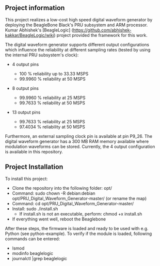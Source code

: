 ## Project information

This project realizes a low-cost high speed digital waveform generator by deploying the BeagleBone Black's PRU subsystem and ARM processor. Kumar Abhishek's [BeagleLogic] (https://github.com/abhishek-kakkar/BeagleLogic/wiki) project provided the framework for this work.

The digital waveform generator supports different output configurations which influence the reliability at different sampling rates (tested by using the internal PRU subsystem's clock):

  * 4 output pins
    - 100 % reliability up to 33.33 MSPS
    - 99.9960 % reliability at 50 MSPS
    
  * 8 output pins
    - 99.9960 % reliability at 25 MSPS
    - 99.7633 % reliability at 50 MSPS
    
  * 13 output pins
    - 99.7633 % reliability at 25 MSPS
    - 97.4034 % reliability at 50 MSPS

Furthermore, an external sampling clock pin is available at pin P9_26. The digital waveform generator has a 300 MB RAM memory available where modulation waveforms can be stored. 
Currently, the 4 output configuration is available in this repository.

## Project Installation

To install this project:

  - Clone the repository into the following folder: opt/
  - Command: sudo chown -R debian:debian opt/PRU_Digital_Waveform_Generator-master/     (or rename  the map)
  - Command: cd opt/PRU_Digital_Waveform_Generator-master/
  - Install: sudo ./install.sh
    - If install.sh is not an executable, perform: chmod +x install.sh
  - If everything went well, reboot the Beaglebone
  
After these steps, the firmware is loaded and ready to be used with e.g. Python (see python-example).
To verify if the module is loaded, following commands can be entered:

  - lsmod
  - modinfo beaglelogic
  - journalctl |grep beaglelogic
